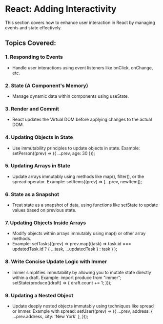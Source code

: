 # React: Adding Interactivity
This section covers how to enhance user interaction in React by managing events and state effectively.

## Topics Covered:

### 1. Responding to Events
- Handle user interactions using event listeners like onClick, onChange, etc.

### 2. State (A Component's Memory)
- Manage dynamic data within components using useState.

### 3. Render and Commit
- React updates the Virtual DOM before applying changes to the actual DOM.

### 4. Updating Objects in State
- Use immutability principles to update objects in state. Example:
setPerson((prev) => ({ ...prev, age: 30 }));

### 5. Updating Arrays in State
- Update arrays immutably using methods like map(), filter(), or the spread operator. Example:
setItems((prev) => [...prev, newItem]);

### 6. State as a Snapshot
- Treat state as a snapshot of data, using functions like setState to update values based on previous state.

### 7. Updating Objects Inside Arrays
- Modify objects within arrays immutably using map() or other array methods.
- Example:
setTasks((prev) =>
  prev.map((task) =>
    task.id === updatedTask.id ? { ...task, ...updatedTask } : task
  )
);

### 8. Write Concise Update Logic with Immer
- Immer simplifies immutability by allowing you to mutate state directly within a draft. Example:
import produce from "immer";
setState(produce((draft) => { draft.count += 1; }));

### 9. Updating a Nested Object
- Update deeply nested objects immutably using techniques like spread or Immer.
Example with spread:
setUser((prev) => ({
  ...prev,
  address: { ...prev.address, city: 'New York' },
}));
